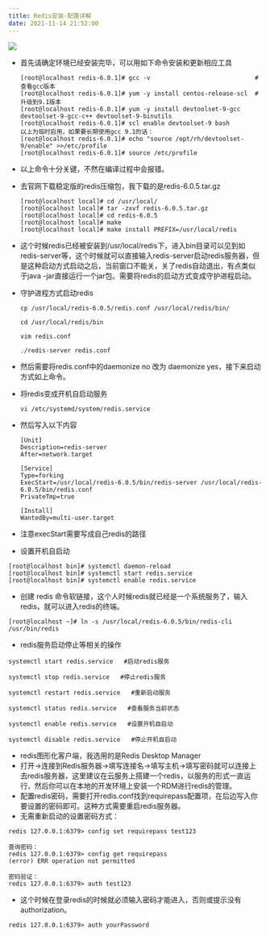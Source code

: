 ```yaml
---
title: Redis安装-配置详解
date: 2021-11-14 21:52:00
---
```


![](https://img.hacpai.com/bing/20180725.jpg?imageView2/1/w/960/h/540/interlace/1/q/100)

* 首先请确定环境已经安装完毕，可以用如下命令安装和更新相应工具

   ```
   [root@localhost redis-6.0.1]# gcc -v                             # 查看gcc版本
   [root@localhost redis-6.0.1]# yum -y install centos-release-scl  # 升级到9.1版本
   [root@localhost redis-6.0.1]# yum -y install devtoolset-9-gcc devtoolset-9-gcc-c++ devtoolset-9-binutils
   [root@localhost redis-6.0.1]# scl enable devtoolset-9 bash
   以上为临时启用，如果要长期使用gcc 9.1的话：
   [root@localhost redis-6.0.1]# echo "source /opt/rh/devtoolset-9/enable" >>/etc/profile
   [root@localhost redis-6.0.1]# source /etc/profile
   ```

* 以上命令十分关键，不然在编译过程中会报错。
* 去官网下载稳定版的redis压缩包，我下载的是redis-6.0.5.tar.gz

   ```
   [root@localhost local]# cd /usr/local/
   [root@localhost local]# tar -zxvf redis-6.0.5.tar.gz
   [root@localhost local]# cd redis-6.0.5
   [root@localhost local]# make
   [root@localhost local]# make install PREFIX=/usr/local/redis
   ```

* 这个时候redis已经被安装到/usr/local/redis下，进入bin目录可以见到如redis-server等，这个时候就可以直接输入redis-server启动redis服务器，但是这种启动方式启动之后，当前窗口不能关，关了redis自动退出，有点类似于java -jar直接运行一个jar包。需要将redis的启动方式变成守护进程启动。
* 守护进程方式启动redis

   ```
   cp /usr/local/redis-6.0.5/redis.conf /usr/local/redis/bin/

   cd /usr/local/redis/bin

   vim redis.conf

   ./redis-server redis.conf
   ```

* 然后需要将redis.conf中的daemonize no 改为 daemonize yes，接下来启动方式如上命令。
* 将redis变成开机自启动服务
   ```
   vi /etc/systemd/system/redis.service
   ```

* 然后写入以下内容
   ```
   [Unit]
   Description=redis-server
   After=network.target

   [Service]
   Type=forking
   ExecStart=/usr/local/redis-6.0.5/bin/redis-server /usr/local/redis-6.0.5/bin/redis.conf
   PrivateTmp=true

   [Install]
   WantedBy=multi-user.target
   ```
* 注意execStart需要写成自己redis的路径
* 设置开机自启动
```
[root@localhost bin]# systemctl daemon-reload
[root@localhost bin]# systemctl start redis.service
[root@localhost bin]# systemctl enable redis.service
```

* 创建 redis 命令软链接，这个人时候redis就已经是一个系统服务了，输入redis，就可以进入redis的终端。
```
[root@localhost ~]# ln -s /usr/local/redis-6.0.5/bin/redis-cli /usr/bin/redis
```
* redis服务启动停止等相关的操作
```
systemctl start redis.service   #启动redis服务

systemctl stop redis.service   #停止redis服务

systemctl restart redis.service   #重新启动服务

systemctl status redis.service   #查看服务当前状态

systemctl enable redis.service   #设置开机自启动

systemctl disable redis.service   #停止开机自启动
```

* redis图形化客户端，我选用的是Redis Desktop Manager
* 打开->连接到Redis服务器->填写连接名->填写主机->填写密码就可以连接上去redis服务器，这里建议在云服务上搭建一个redis，以服务的形式一直运行，然后你可以在本地的开发环境上安装一个RDM进行redis的管理。
* 配置redis密码，需要打开redis.conf找到requirepass配置项，在后边写入你要设置的密码即可。这种方式需要重启redis服务器。
* 无需重新启动的设置密码方式：
```
redis 127.0.0.1:6379> config set requirepass test123

查询密码：
redis 127.0.0.1:6379> config get requirepass
(error) ERR operation not permitted

密码验证：
redis 127.0.0.1:6379> auth test123
```
* 这个时候在登录redis的时候就必须输入密码才能进入，否则或提示没有authorization。
```
redis 127.0.0.1:6379> auth yourPassword
```
